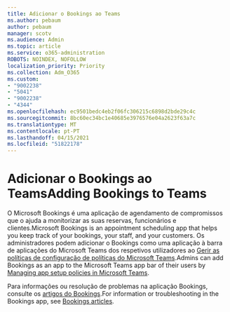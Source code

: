 ```yaml
---
title: Adicionar o Bookings ao Teams
ms.author: pebaum
author: pebaum
manager: scotv
ms.audience: Admin
ms.topic: article
ms.service: o365-administration
ROBOTS: NOINDEX, NOFOLLOW
localization_priority: Priority
ms.collection: Adm_O365
ms.custom:
- "9002238"
- "5041"
- "9002238"
- "4344"
ms.openlocfilehash: ec9501bedc4eb2f06fc306215c6898d2bde29c4c
ms.sourcegitcommit: 8bc60ec34bc1e40685e3976576e04a2623f63a7c
ms.translationtype: MT
ms.contentlocale: pt-PT
ms.lasthandoff: 04/15/2021
ms.locfileid: "51822178"
---
```

# <a name="adding-bookings-to-teams"></a><span data-ttu-id="833a8-102">Adicionar o Bookings ao Teams</span><span class="sxs-lookup"><span data-stu-id="833a8-102">Adding Bookings to Teams</span></span>

<span data-ttu-id="833a8-103">O Microsoft Bookings é uma aplicação de agendamento de compromissos que o ajuda a monitorizar as suas reservas, funcionários e clientes.</span><span class="sxs-lookup"><span data-stu-id="833a8-103">Microsoft Bookings is an appointment scheduling app that helps you keep track of your bookings, your staff, and your customers.</span></span> <span data-ttu-id="833a8-104">Os administradores podem adicionar o Bookings como uma aplicação à barra de aplicações do Microsoft Teams dos respetivos utilizadores ao [Gerir as políticas de configuração de políticas do Microsoft Teams](https://docs.microsoft.com/microsoftteams/teams-app-setup-policies).</span><span class="sxs-lookup"><span data-stu-id="833a8-104">Admins can add Bookings as an app to the Microsoft Teams app bar of their users by [Managing app setup policies in Microsoft Teams](https://docs.microsoft.com/microsoftteams/teams-app-setup-policies).</span></span>

<span data-ttu-id="833a8-105">Para informações ou resolução de problemas na aplicação Bookings, consulte os [artigos do Bookings](https://docs.microsoft.com/microsoft-365/bookings/bookings-faq).</span><span class="sxs-lookup"><span data-stu-id="833a8-105">For information or troubleshooting in the Bookings app, see [Bookings articles](https://docs.microsoft.com/microsoft-365/bookings/bookings-faq).</span></span>
